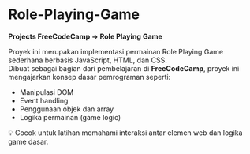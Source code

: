 # Role-Playing-Game
**Projects FreeCodeCamp → Role Playing Game**

Proyek ini merupakan implementasi permainan Role Playing Game sederhana berbasis JavaScript, HTML, dan CSS.  
Dibuat sebagai bagian dari pembelajaran di **FreeCodeCamp**, proyek ini mengajarkan konsep dasar pemrograman seperti:
- Manipulasi DOM
- Event handling
- Penggunaan objek dan array
- Logika permainan (game logic)

💡 Cocok untuk latihan memahami interaksi antar elemen web dan logika game dasar.
